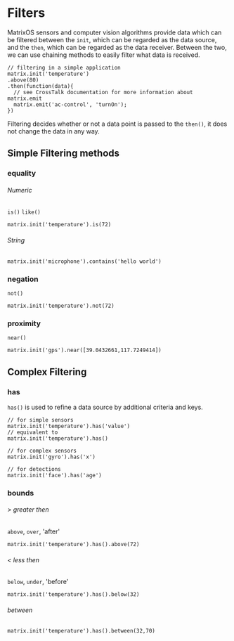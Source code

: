 # Filters

MatrixOS sensors and computer vision algorithms provide data which can be filtered between the `init`, which can be regarded as the data source, and the `then`, which can be regarded as the data receiver. Between the two, we can use chaining methods to easily filter what data is received.

```
// filtering in a simple application
matrix.init('temperature')
.above(80)
.then(function(data){
  // see CrossTalk documentation for more information about matrix.emit
  matrix.emit('ac-control', 'turnOn');
})
```

Filtering decides whether or not a data point is passed to the `then()`, it does not change the data in any way.

## Simple Filtering methods

### equality

###### Numeric
`is()` `like()`
```
matrix.init('temperature').is(72)
```

###### String
```
matrix.init('microphone').contains('hello world')
```

### negation
`not()`
```
matrix.init('temperature').not(72)
```

### proximity
`near()`
```
matrix.init('gps').near([39.0432661,117.7249414])
```

## Complex Filtering

### has
`has()` is used to refine a data source by additional criteria and keys.

```
// for simple sensors
matrix.init('temperature').has('value')
// equivalent to
matrix.init('temperature').has()

// for complex sensors
matrix.init('gyro').has('x')

// for detections
matrix.init('face').has('age')
```

### bounds
###### > greater then
`above`, `over`, 'after'
```
matrix.init('temperature').has().above(72)
```

###### < less then
`below`, `under`, 'before'
```
matrix.init('temperature').has().below(32)
```

###### between
```
matrix.init('temperature').has().between(32,70)
```
